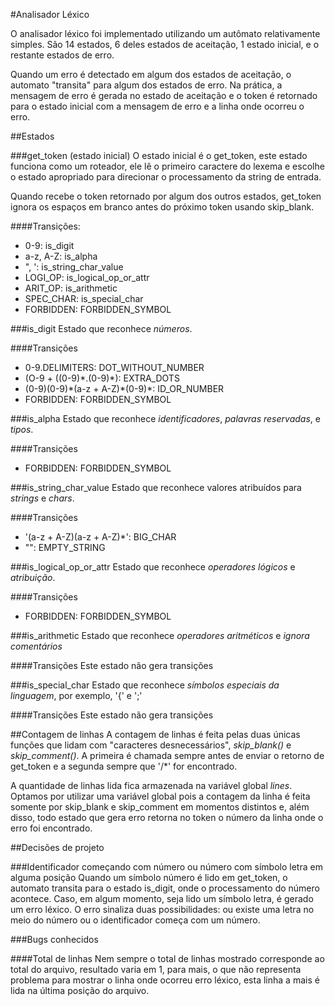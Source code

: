 #Analisador Léxico

O analisador léxico foi implementado utilizando um autômato relativamente simples.
São 14 estados, 6 deles estados de aceitação, 1 estado inicial, e o restante estados
de erro.

Quando um erro é detectado em algum dos estados de aceitação, o automato "transita"
para algum dos estados de erro. Na prática, a mensagem de erro é gerada no estado
de aceitação e o token é retornado para o estado inicial com a mensagem de erro e
a linha onde ocorreu o erro.


##Estados

###get_token (estado inicial)
O estado inicial é o get_token, este estado funciona como um roteador, ele lê o
primeiro caractere do lexema e escolhe o estado apropriado para direcionar o
processamento da string de entrada.

Quando recebe o token retornado por algum dos outros estados, get_token ignora
os espaços em branco antes do próximo token usando skip_blank.

####Transições:
   * 0-9:       is_digit
   * a-z, A-Z:  is_alpha
   * ", ':      is_string_char_value
   * LOGI_OP:   is_logical_op_or_attr
   * ARIT_OP:   is_arithmetic
   * SPEC_CHAR: is_special_char
   * FORBIDDEN: FORBIDDEN_SYMBOL


###is_digit
Estado que reconhece *números*. 

####Transições
   * 0-9\.DELIMITERS:                  DOT_WITHOUT_NUMBER
   * (O-9 + ((0-9)\*\.(0-9)\*):        EXTRA_DOTS
   * (0-9)(0-9)\*(a-z + A-Z)\*(0-9)\*: ID_OR_NUMBER
   * FORBIDDEN:                        FORBIDDEN_SYMBOL


###is_alpha
Estado que reconhece *identificadores*, *palavras reservadas*, e *tipos*.

####Transições
   * FORBIDDEN:                        FORBIDDEN_SYMBOL


###is_string_char_value
Estado que reconhece valores atribuídos para *strings* e *chars*.

####Transições
   * '(a-z + A-Z)(a-z + A-Z)\*': BIG_CHAR
   * "":                         EMPTY_STRING


###is_logical_op_or_attr
Estado que reconhece *operadores lógicos* e *atribuição*.

####Transições
   * FORBIDDEN:                        FORBIDDEN_SYMBOL


###is_arithmetic
Estado que reconhece *operadores aritméticos* e *ignora comentários*

####Transições
Este estado não gera transições


###is_special_char
Estado que reconhece *símbolos especiais da linguagem*, por exemplo, '{' e ';'

####Transições
Este estado não gera transições


##Contagem de linhas
A contagem de linhas é feita pelas duas únicas funções que lidam com "caracteres
desnecessários", *skip_blank()* e *skip_comment()*. A primeira é chamada sempre
antes de enviar o retorno de get_token e a segunda sempre que '/\*' for encontrado.

A quantidade de linhas lida fica armazenada na variável global *lines*. Optamos
por utilizar uma variável global pois a contagem da linha é feita somente
por skip_blank e skip_comment em momentos distintos e, além disso, todo estado
que gera erro retorna no token o número da linha onde o erro foi encontrado.


##Decisões de projeto

###Identificador começando com número ou número com símbolo letra em alguma posição
Quando um símbolo número é lido em get_token, o automato transita para o estado
is_digit, onde o processamento do número acontece. Caso, em algum momento, seja
lido um símbolo letra, é gerado um erro léxico. O erro sinaliza duas
possibilidades: ou existe uma letra no meio do número ou o identificador começa
com um número.

###Bugs conhecidos

####Total de linhas
Nem sempre o total de linhas mostrado corresponde ao total do arquivo, resultado
varia em 1, para mais, o que não representa problema para mostrar o linha onde
ocorreu erro léxico, esta linha a mais é lida na última posição do arquivo.

